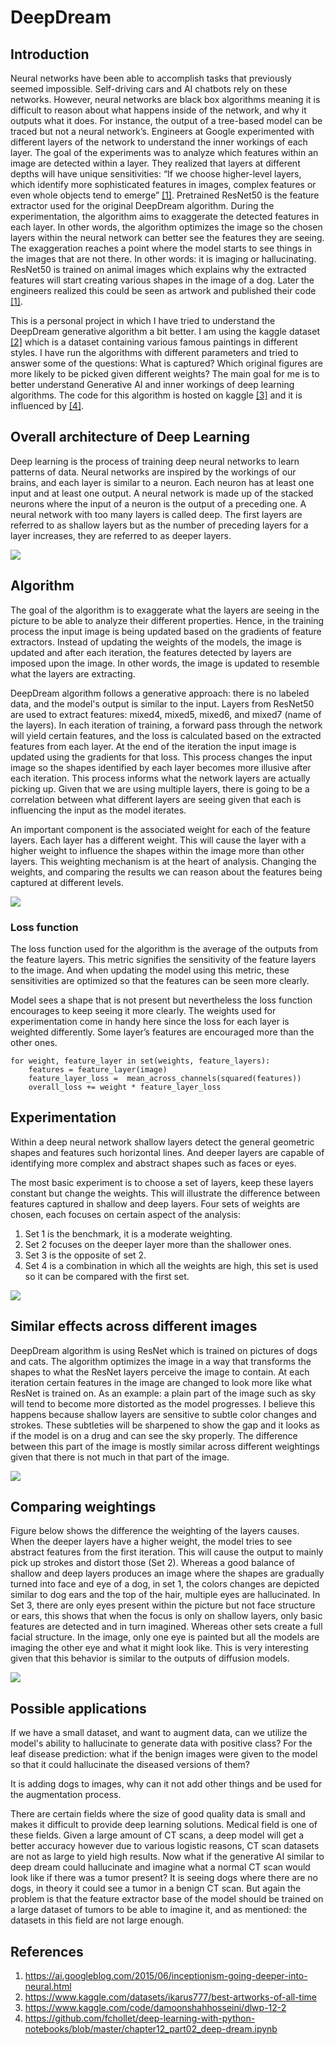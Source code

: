 # DeepDream

## Introduction
Neural networks have been able to accomplish tasks that previously seemed impossible. Self-driving cars and AI chatbots rely on these networks. However, neural networks are black box algorithms meaning it is difficult to reason about what happens inside of the network, and why it outputs what it does. For instance, the output of a tree-based model can be traced but not a neural network’s. Engineers at Google experimented with different layers of the network to understand the inner workings of each layer. The goal of the experiments was to analyze which features within an image are detected within a layer. They realized that layers at different depths will have unique sensitivities: “If we choose higher-level layers, which identify more sophisticated features in images, complex features or even whole objects tend to emerge” <a href='#ref-1'>[1]</a>. Pretrained ResNet50 is the feature extractor used for the original DeepDream algorithm. During the experimentation, the algorithm aims to exaggerate the detected features in each layer. In other words, the algorithm optimizes the image so the chosen layers within the neural network can better see the features they are seeing. The exaggeration reaches a point where the model starts to see things in the images that are not there. In other words: it is imaging or hallucinating. ResNet50 is trained on animal images which explains why the extracted features will start creating various shapes in the image of a dog. Later the engineers realized this could be seen as artwork and published their code <a href='#ref-1'>[1]</a>. 

This is a personal project in which I have tried to understand the DeepDream generative algorithm a bit better. I am using the kaggle dataset <a href='#ref-2'>[2]</a> which is a dataset containing various famous paintings in different styles. I have run the algorithms with different parameters and tried to answer some of the questions: What is captured? Which original figures are more likely to be picked given different weights? The main goal for me is to better understand Generative AI and inner workings of deep learning algorithms. The code for this algorithm is hosted on kaggle <a href='#ref-3'>[3]</a> and it is influenced by <a href='#ref-4'>[4]</a>.

## Overall architecture of Deep Learning
Deep learning is the process of training deep neural networks to learn patterns of data. Neural networks are inspired by the workings of our brains, and each layer is similar to a neuron. Each neuron has at least one input and at least one output. A neural network is made up of the stacked neurons where the input of a neuron is the output of a preceding one. A neural network with too many layers is called deep. The first layers are referred to as shallow layers but as the number of preceding layers for a layer increases, they are referred to as deeper layers.

<img src='./images/overall_arch.png'/>

## Algorithm
The goal of the algorithm is to exaggerate what the layers are seeing in the picture to be able to analyze their different properties. Hence, in the training process the input image is being updated based on the gradients of feature extractors. Instead of updating the weights of the models, the image is updated and after each iteration, the features detected by layers are imposed upon the image. In other words, the image is updated to resemble what the layers are extracting.

DeepDream algorithm follows a generative approach: there is no labeled data, and the model's output is similar to the input. Layers from ResNet50 are used to extract features: mixed4, mixed5, mixed6, and mixed7 (name of the layers). In each iteration of training, a forward pass through the network will yield certain features, and the loss is calculated based on the extracted features from each layer. At the end of the iteration the input image is updated using the gradients for that loss. This process changes the input image so the shapes identified by each layer becomes more illusive after each iteration. This process informs what the network layers are actually picking up. Given that we are using multiple layers, there is going to be a correlation between what different layers are seeing given that each is influencing the input as the model iterates.

An important component is the associated weight for each of the feature layers. Each layer has a different weight. This will cause the layer with a higher weight to influence the shapes within the image more than other layers. This weighting mechanism is at the heart of analysis. Changing the weights, and comparing the results we can reason about the features being captured at different levels. 

<img src='./images/algorithm.png'/>

### Loss function
The loss function used for the algorithm is the average of the outputs from the feature layers. This metric signifies the sensitivity of the feature layers to the image. And when updating the model using this metric, these sensitivities are optimized so that the features can be seen more clearly. 

Model sees a shape that is not present but nevertheless the loss function encourages to keep seeing it more clearly. The weights used for experimentation come in handy here since the loss for each layer is weighted differently. Some layer’s features are encouraged more than the other ones.

```
for weight, feature_layer in set(weights, feature_layers):
    features = feature_layer(image)
	feature_layer_loss =  mean_across_channels(squared(features)) 
	overall_loss += weight * feature_layer_loss
```


## Experimentation
Within a deep neural network shallow layers detect the general geometric shapes and features such horizontal lines. And deeper layers are capable of identifying more complex and abstract shapes such as faces or eyes.

The most basic experiment is to choose a set of layers, keep these layers constant but change the weights.
This will illustrate the difference between features captured in shallow and deep layers.
Four sets of weights are chosen, each focuses on certain aspect of the analysis:
1. Set 1 is the benchmark, it is a moderate weighting.
2. Set 2 focuses on the deeper layer more than the shallower ones.
3. Set 3 is the opposite of set 2.
4. Set 4 is a combination in which all the weights are high, this set is used so it can be compared with the first set.

<img src='./images/weight_table.png'/>

## Similar effects across different images
DeepDream algorithm is using ResNet which is trained on pictures of dogs and cats. The algorithm optimizes the image in a way that transforms the shapes to what the ResNet layers perceive the image to contain. At each iteration certain features in the image are changed to look more like what ResNet is trained on. As an example: a plain part of the image such as sky will tend to become more distorted as the model progresses. I believe this happens because shallow layers are sensitive to subtle color changes and strokes. These subtleties will be sharpened to show the gap and it looks as if the model is on a drug and can see the sky properly. The difference between this part of the image is mostly similar across different weightings given that there is not much in that part of the image. 

<img src='./images/subtle_similarities.jpg'/>


## Comparing weightings
Figure below shows the difference the weighting of the layers causes. When the deeper layers have a higher weight, the model tries to see abstract features from the first iteration. This will cause the output to mainly pick up strokes and distort those (Set 2). Whereas a good balance of shallow and deep layers produces an image where the shapes are gradually turned into face and eye of a dog, in set 1, the colors changes are depicted similar to dog ears and the top of the hair, multiple eyes are hallucinated. In Set 3, there are only eyes present within the picture but not face structure or ears, this shows that when the focus is only on shallow layers, only basic features are detected and in turn imagined. Whereas other sets create a full facial structure.
In the image, only one eye is painted but all the models are imaging the other eye and what it might look like. This is very interesting given that this behavior is similar to the outputs of diffusion models.

<img src='./images/comparing_weights.png'/>

## Possible applications
If we have a small dataset, and want to augment data, can we utilize the model's ability to hallucinate to generate data with positive class? For the leaf disease prediction: what if the benign images were given to the model so that it could hallucinate the diseased versions of them?

It is adding dogs to images, why can it not add other things and be used for the augmentation process.

There are certain fields where the size of good quality data is small and makes it difficult to provide deep learning solutions. Medical field is one of these fields. Given a large amount of CT scans, a deep model will get a better accuracy however due to various logistic reasons, CT scan datasets are not as large to yield high results. Now what if the generative AI similar to deep dream could hallucinate and imagine what a normal CT scan would look like if there was a tumor present? It is seeing dogs where there are no dogs, in theory it could see a tumor in a benign CT scan. But again the problem is that the feature extractor base of the model should be trained on a large dataset of tumors to be able to imagine it, and as mentioned: the datasets in this field are not large enough.



## References
1. <a id='ref-1'>https://ai.googleblog.com/2015/06/inceptionism-going-deeper-into-neural.html</a>
2. <a id='ref-2'>https://www.kaggle.com/datasets/ikarus777/best-artworks-of-all-time</a>
3. <a id='ref-3'>https://www.kaggle.com/code/damoonshahhosseini/dlwp-12-2 </a>
4. <a id='ref-4'>https://github.com/fchollet/deep-learning-with-python-notebooks/blob/master/chapter12_part02_deep-dream.ipynb</a>

